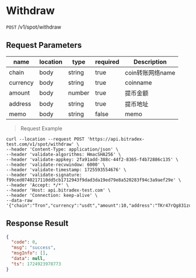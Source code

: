 # Withdraw

`POST` /v1/spot/withdraw

## Request Parameters

| name       | location   | type     | required    | Description       |
|----------|------|--------|-------|----------|
| chain    | body | string | true  | coin转账网络name |
| currency | body | string | true  | coinname     |
| amount   | body | number | true  | 提币金额     |
| address  | body | string | true  | 提币地址     |
| memo     | body | string | false | memo     |

> Request Example

```shell
curl --location --request POST 'https://api.bitradex-test.com/v1/spot/withdraw' \
--header 'Content-Type: application/json' \
--header 'validate-algorithms: HmacSHA256' \
--header 'validate-appkey: 2fa91add-388c-44f2-8365-f4b72886c135' \
--header 'validate-recvwindow: 6000' \
--header 'validate-timestamp: 1725593554676' \
--header 'validate-signature: f99ced0740217110dd5cb1712943f9dad3da19ed79e8a520283f94c3a9aef29e' \
--header 'Accept: */*' \
--header 'Host: api.bitradex-test.com' \
--header 'Connection: keep-alive' \
--data-raw '{"chain":"Tron","currency":"usdt","amount":10,"address":"TKr47rQg831zd1UAY3u5K71fXuXMEowFXW"}'
```

## Response Result

```json
{
  "code": 0,
  "msg": "success",
  "msgInfo": [],
  "data": null,
  "ts": 1724923978773
}
```


